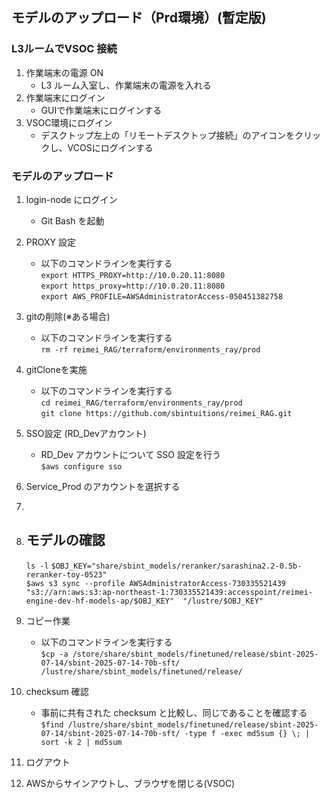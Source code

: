 ## モデルのアップロード（Prd環境）(暫定版) 

### L3ルームでVSOC 接続　
1. 作業端末の電源 ON
   - L3 ルーム入室し、作業端末の電源を入れる
2. 作業端末にログイン
   - GUIで作業端末にログインする
3. VSOC環境にログイン
   - デスクトップ左上の「リモートデスクトップ接続」のアイコンをクリックし、VCOSにログインする
		    
### モデルのアップロード
1. login-node にログイン
   - Git Bash を起動
2. PROXY 設定
   - 以下のコマンドラインを実行する  
     `export HTTPS_PROXY=http://10.0.20.11:8080`  
     `export https_proxy=http://10.0.20.11:8080`  
     `export AWS_PROFILE=AWSAdministratorAccess-050451382758`
3. gitの削除(※ある場合)
   - 以下のコマンドラインを実行する  
	`rm -rf reimei_RAG/terraform/environments_ray/prod`
5. gitCloneを実施
   - 以下のコマンドラインを実行する    
   	`cd reimei_RAG/terraform/environments_ray/prod`  
   	`git clone https://github.com/sbintuitions/reimei_RAG.git`
4. SSO設定 (RD_Devアカウント)
    - RD_Dev アカウントについて SSO 設定を行う  
      `$aws configure sso`
1. Service_Prod のアカウントを選択する
2. 




7. モデルの確認
    -
   	`ls -l`
      `$OBJ_KEY="share/sbint_models/reranker/sarashina2.2-0.5b-reranker-toy-0523"`  
      `$aws s3 sync --profile AWSAdministratorAccess-730335521439 "s3://arn:aws:s3:ap-northeast-1:730335521439:accesspoint/reimei-engine-dev-hf-models-ap/$OBJ_KEY"  "/lustre/$OBJ_KEY"`
9. コピー作業
    - 以下のコマンドラインを実行する  
      `$cp -a /store/share/sbint_models/finetuned/release/sbint-2025-07-14/sbint-2025-07-14-70b-sft/ /lustre/share/sbint_models/finetuned/release/`
10. checksum 確認
    - 事前に共有された checksum と比較し、同じであることを確認する
      `$find /lustre/share/sbint_models/finetuned/release/sbint-2025-07-14/sbint-2025-07-14-70b-sft/ -type f -exec md5sum {} \; | sort -k 2 | md5sum`
11. ログアウト
12. AWSからサインアウトし、ブラウザを閉じる(VSOC)
